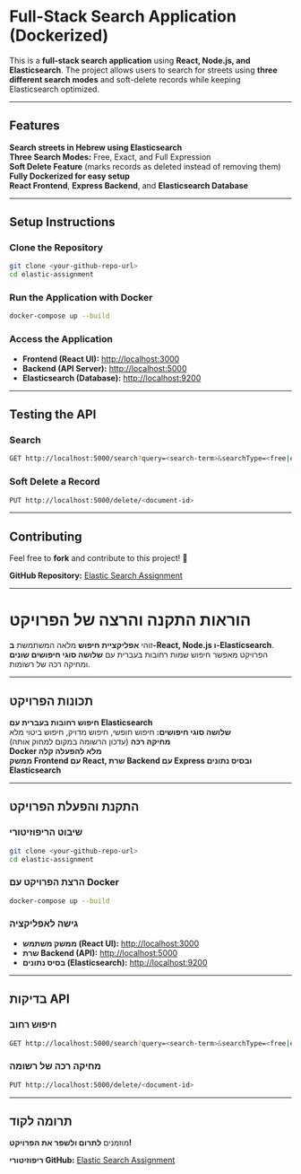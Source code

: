 # Full-Stack Search Application (Dockerized)

This is a **full-stack search application** using **React, Node.js, and Elasticsearch**. The project allows users to search for streets using **three different search modes** and soft-delete records while keeping Elasticsearch optimized.

---

## Features
**Search streets in Hebrew using Elasticsearch**  
**Three Search Modes:** Free, Exact, and Full Expression  
**Soft Delete Feature** (marks records as deleted instead of removing them)  
**Fully Dockerized for easy setup**  
**React Frontend**, **Express Backend**, and **Elasticsearch Database**  

---

## **Setup Instructions**

### **Clone the Repository**
```bash
git clone <your-github-repo-url>
cd elastic-assignment
```

### **Run the Application with Docker**
```bash
docker-compose up --build
```

### **Access the Application**
- **Frontend (React UI):** [http://localhost:3000](http://localhost:3000)
- **Backend (API Server):** [http://localhost:5000](http://localhost:5000)
- **Elasticsearch (Database):** [http://localhost:9200](http://localhost:9200)

---

## **Testing the API**

### **Search**
```bash
GET http://localhost:5000/search?query=<search-term>&searchType=<free|exact|full>
```

### **Soft Delete a Record**
```bash
PUT http://localhost:5000/delete/<document-id>
```

---

## **Contributing**
Feel free to **fork** and contribute to this project! 🎉

**GitHub Repository:** [Elastic Search Assignment](https://github.com/g-proj/elastic-assignment.git)

---

# **הוראות התקנה והרצה של הפרויקט**

זוהי **אפליקציית חיפוש** מלאה המשתמשת **ב-React, Node.js ו-Elasticsearch**. הפרויקט מאפשר חיפוש שמות רחובות בעברית עם **שלושה סוגי חיפושים שונים** ומחיקה רכה של רשומות.

---

## תכונות הפרויקט
**חיפוש רחובות בעברית עם Elasticsearch**  
**שלושה סוגי חיפושים:** חיפוש חופשי, חיפוש מדויק, חיפוש ביטוי מלא  
**מחיקה רכה** (עדכון הרשומה במקום למחוק אותה)  
**Docker מלא להפעלה קלה**  
**ממשק Frontend עם React, שרת Backend עם Express ובסיס נתונים Elasticsearch**  

---

## **התקנת והפעלת הפרויקט**

### **שיבוט הריפוזיטורי**
```bash
git clone <your-github-repo-url>
cd elastic-assignment
```

### **הרצת הפרויקט עם Docker**
```bash
docker-compose up --build
```

### **גישה לאפליקציה**
- **ממשק משתמש (React UI):** [http://localhost:3000](http://localhost:3000)
- **שרת Backend (API):** [http://localhost:5000](http://localhost:5000)
- **בסיס נתונים (Elasticsearch):** [http://localhost:9200](http://localhost:9200)

---

## **בדיקות API**

### **חיפוש רחוב**
```bash
GET http://localhost:5000/search?query=<search-term>&searchType=<free|exact|full>
```

### **מחיקה רכה של רשומה**
```bash
PUT http://localhost:5000/delete/<document-id>
```

---

## **תרומה לקוד**
מוזמנים **לתרום ולשפר את הפרויקט!**

**ריפוזיטורי GitHub:** [Elastic Search Assignment](https://github.com/g-proj/elastic-assignment.git)

